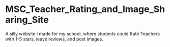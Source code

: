 # MSC_Teacher_Rating_and_Image_Sharing_Site
A silly website i made for my school, where students could Rate Teachers with 1-5 stars, leave reviews, and post images.
